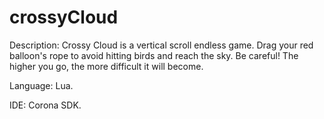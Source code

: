 # crossyCloud 
Description: Crossy Cloud is a vertical scroll endless game. Drag your red balloon's rope to avoid hitting birds and reach the sky. Be careful! The higher you go, the more difficult it will become.

Language: Lua.

IDE: Corona SDK.
